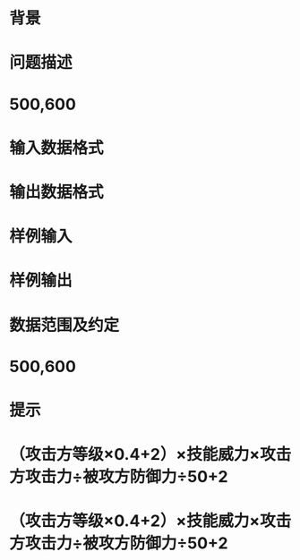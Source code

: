 

# 背景



# 问题描述



# 500,600



# 输入数据格式



# 输出数据格式



# 样例输入



# 样例输出



# 数据范围及约定



# 500,600



# 提示



# （攻击方等级×0.4+2）×技能威力×攻击方攻击力÷被攻方防御力÷50+2



# （攻击方等级×0.4+2）×技能威力×攻击方攻击力÷被攻方防御力÷50+2


